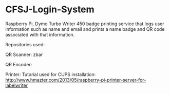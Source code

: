 # CFSJ-Login-System
Raspberry Pi, Dymo Turbo Writer 450 badge printing service that logs user information such as name and email and prints a name badge and QR code associated with that information.

Repositories used:

QR Scanner:
zbar

QR Encoder:

Printer:
Tutorial used for CUPS installation: http://www.hmazter.com/2013/05/raspberry-pi-printer-server-for-labelwriter
      

